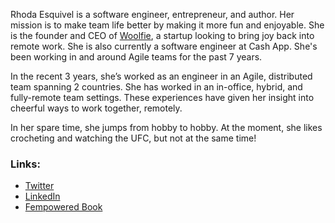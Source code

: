 Rhoda Esquivel is a software engineer, entrepreneur, and author. Her mission is to make team life better by making it more fun and enjoyable. She is the founder and CEO of [Woolfie](https://www.woolfie.team), a startup looking to bring joy back into remote work. She is also currently a software engineer at Cash App. She's been working in and around Agile teams for the past 7 years.

In the recent 3 years, she’s worked as an engineer in an Agile, distributed team spanning 2 countries. She has worked in an in-office, hybrid, and fully-remote team settings. These experiences have given her insight into cheerful ways to work together, remotely.

In her spare time, she jumps from hobby to hobby. At the moment, she likes crocheting and watching the UFC, but not at the same time!


### Links:

- [Twitter](https://twitter.com/rhodaesq)
- [LinkedIn](https://www.linkedin.com/in/rhoda-esquivel/)
- [Fempowered Book](http://fempoweredfounders.com/)
